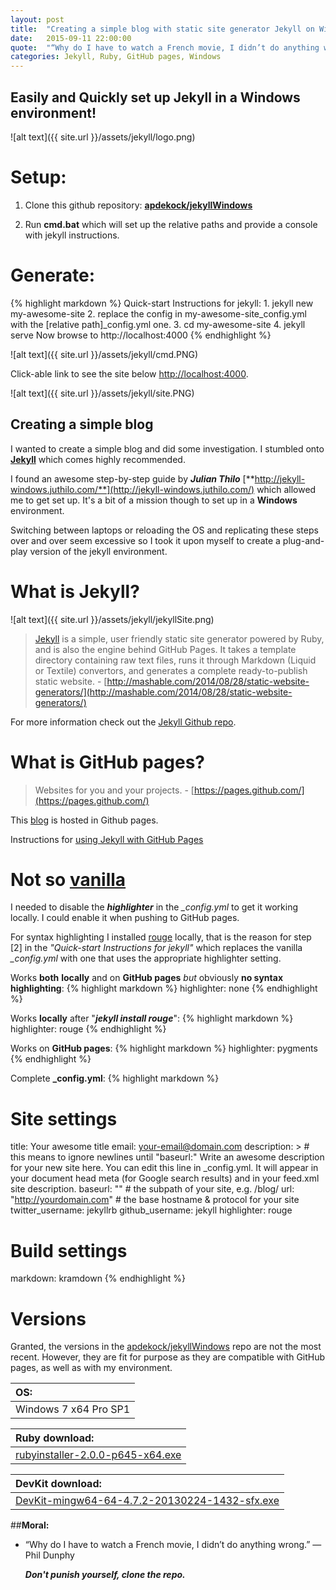 ```yaml
---
layout: post
title:  "Creating a simple blog with static site generator Jekyll on Windows"
date:   2015-09-11 22:00:00
quote:  "“Why do I have to watch a French movie, I didn’t do anything wrong.” — Phil Dunphy"
categories: Jekyll, Ruby, GitHub pages, Windows
---
```

## Easily and Quickly set up Jekyll in a Windows environment!

![alt text]({{ site.url }}/assets/jekyll/logo.png)

# Setup:
1. Clone this github repository: [**apdekock/jekyllWindows**](https://github.com/apdekock/jekyllWindows)

2. Run **cmd.bat** which will set up the relative paths and provide a console with jekyll instructions.

# Generate:

{% highlight markdown %}
Quick-start Instructions for jekyll:
	1. jekyll new my-awesome-site
	2. replace the config in my-awesome-site\_config.yml with 
	   the [relative path]_config.yml one.
	3. cd my-awesome-site
	4. jekyll serve
Now browse to http://localhost:4000
{% endhighlight %}

![alt text]({{ site.url }}/assets/jekyll/cmd.PNG)

Click-able link to see the site below [http://localhost:4000](http://localhost:4000).

![alt text]({{ site.url }}/assets/jekyll/site.PNG)

## Creating a simple blog

I wanted to create a simple blog and did some investigation. I stumbled onto [**Jekyll**](https://jekyllrb.com/) which comes highly recommended. 

I found an awesome step-by-step guide by _**Julian Thilo**_ [**http://jekyll-windows.juthilo.com/**](http://jekyll-windows.juthilo.com/) which allowed me to get set up. It's a bit of a mission though to set up in a **Windows** environment. 

Switching between laptops or reloading the OS and replicating these steps over and over seem excessive so I took it upon myself to create a plug-and-play version of the jekyll environment.

# What is Jekyll?

![alt text]({{ site.url }}/assets/jekyll/jekyllSite.png)

> [Jekyll](https://jekyllrb.com/) is a simple, user friendly static site generator powered by Ruby, and is also the engine behind GitHub Pages. It takes a template directory containing raw text files, runs it through Markdown (Liquid or Textile) convertors, and generates a complete ready-to-publish static website. - [http://mashable.com/2014/08/28/static-website-generators/](http://mashable.com/2014/08/28/static-website-generators/)

For more information check out the [Jekyll Github repo](https://github.com/jekyll/jekyll).

# What is GitHub pages?

> Websites for you and your projects. - [https://pages.github.com/](https://pages.github.com/)

This [blog](http://apdekock.github.io) is hosted in Github pages.

Instructions for [using Jekyll with GitHub Pages](https://help.github.com/articles/using-jekyll-with-pages/) 

# Not so [vanilla](https://en.wikipedia.org/wiki/Vanilla_Ice)

I needed to disable the _**highlighter**_ in the *_config.yml* to get it working locally. I could enable it when pushing to GitHub pages.

For syntax highlighting I installed [rouge](https://github.com/jneen/rouge) locally, that is the reason for step [2] in the *"Quick-start Instructions for jekyll"* which replaces the vanilla *_config.yml* with one that uses the appropriate highlighter setting.

Works **both** **locally** and on **GitHub pages** *but* obviously **no syntax highlighting**:
{% highlight markdown %}
highlighter: none
{% endhighlight %}

Works **locally** after "_**jekyll install rouge**_":
{% highlight markdown %}
highlighter: rouge
{% endhighlight %}

Works on **GitHub pages**:
{% highlight markdown %}
highlighter: pygments
{% endhighlight %}

Complete **_config.yml**:
{% highlight markdown %}
# Site settings
title: Your awesome title
email: your-email@domain.com
description: > # this means to ignore newlines until "baseurl:"
  Write an awesome description for your new site here. You can edit this
  line in _config.yml. It will appear in your document head meta (for
  Google search results) and in your feed.xml site description.
baseurl: "" # the subpath of your site, e.g. /blog/
url: "http://yourdomain.com" # the base hostname & protocol for your site
twitter_username: jekyllrb
github_username:  jekyll
highlighter: rouge
# Build settings
markdown: kramdown
{% endhighlight %}

# Versions

Granted, the versions in the [apdekock/jekyllWindows](https://github.com/apdekock/jekyllWindows) repo are not the most recent. However, they are fit for purpose as they are compatible with GitHub pages, as well as with my environment.

|OS:|
|:---|
|Windows 7 x64 Pro SP1|

|Ruby download:|
|:---|
|[rubyinstaller-2.0.0-p645-x64.exe](http://dl.bintray.com/oneclick/rubyinstaller/rubyinstaller-2.0.0-p645-x64.exe)|

|DevKit download:|
|:---|
|[DevKit-mingw64-64-4.7.2-20130224-1432-sfx.exe](http://dl.bintray.com/oneclick/rubyinstaller/DevKit-mingw64-64-4.7.2-20130224-1432-sfx.exe)|

##**Moral:**

  * “Why do I have to watch a French movie, I didn’t do anything wrong.” — Phil Dunphy
 
    **_Don't punish yourself, clone the repo._**